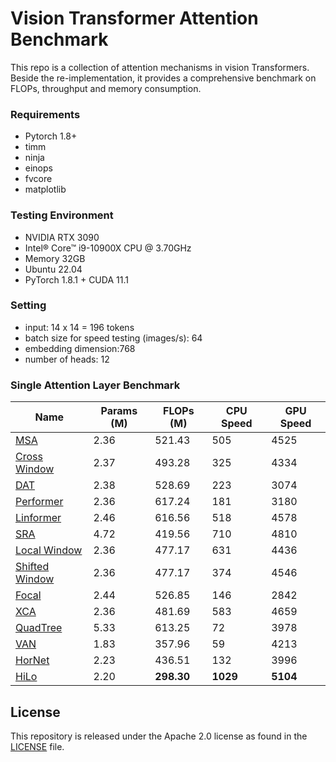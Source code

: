 # Vision Transformer Attention Benchmark

This repo is a collection of attention mechanisms in vision Transformers. Beside the re-implementation, it provides a comprehensive benchmark on FLOPs, throughput and memory consumption.



### Requirements

- Pytorch 1.8+
- timm
- ninja
- einops
- fvcore
- matplotlib



### Testing Environment

- NVIDIA RTX 3090
- Intel® Core™ i9-10900X CPU @ 3.70GHz
- Memory 32GB
- Ubuntu 22.04
- PyTorch 1.8.1 + CUDA 11.1



### Setting

- input: 14 x 14 = 196 tokens
- batch size for speed testing (images/s): 64
- embedding dimension:768
- number of heads: 12

### Single Attention Layer Benchmark

| Name                                               | Params (M) | FLOPs (M)  | CPU Speed | GPU Speed |
| -------------------------------------------------- | ---------- | ---------- | --------- | --------- |
| [MSA](https://arxiv.org/abs/2010.11929)            | 2.36       | 521.43     | 505       | 4525      |
| [Cross Window](https://arxiv.org/abs/2107.00652)   | 2.37       | 493.28     | 325       | 4334      |
| [DAT](https://github.com/LeapLabTHU/DAT)           | 2.38       | 528.69     | 223       | 3074      |
| [Performer](https://arxiv.org/abs/2009.14794)      | 2.36       | 617.24     | 181       | 3180      |
| [Linformer](https://arxiv.org/abs/2006.04768)      | 2.46       | 616.56     | 518       | 4578      |
| [SRA](https://arxiv.org/abs/2102.12122)            | 4.72       | 419.56     | 710       | 4810      |
| [Local Window](https://arxiv.org/abs/2103.14030)   | 2.36       | 477.17     | 631       | 4436      |
| [Shifted Window](https://arxiv.org/abs/2103.14030) | 2.36       | 477.17     | 374       | 4546      |
| [Focal](https://arxiv.org/abs/2107.00641)          | 2.44       | 526.85     | 146       | 2842      |
| [XCA](https://arxiv.org/abs/2106.09681)            | 2.36       | 481.69     | 583       | 4659      |
| [QuadTree](https://arxiv.org/abs/2201.02767)       | 5.33       | 613.25     | 72        | 3978      |
| [VAN](https://arxiv.org/abs/2202.09741)            | 1.83       | 357.96     | 59        | 4213      |
| [HorNet](https://arxiv.org/abs/2207.14284)         | 2.23       | 436.51     | 132       | 3996      |
| [HiLo](https://arxiv.org/abs/2205.13213)           | 2.20       | **298.30** | **1029**  | **5104**  |



## License

This repository is released under the Apache 2.0 license as found in the [LICENSE](./LICENSE) file.